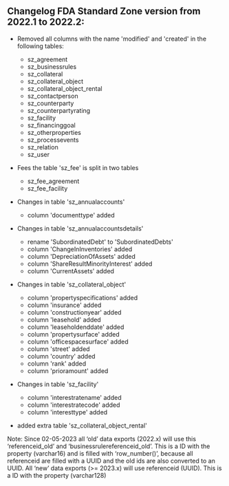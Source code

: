 Changelog FDA Standard Zone version from 2022.1 to 2022.2:
-
* Removed all columns with the name 'modified' and 'created' in the following tables:
  * sz_agreement
  * sz_businessrules
  * sz_collateral
  * sz_collateral_object
  * sz_collateral_object_rental
  * sz_contactperson
  * sz_counterparty
  * sz_counterpartyrating
  * sz_facility
  * sz_financinggoal
  * sz_otherproperties
  * sz_processevents
  * sz_relation
  * sz_user

* Fees the table 'sz_fee' is split in two tables
  * sz_fee_agreement
  * sz_fee_facility

* Changes in table 'sz_annualaccounts'
  * column 'documenttype' added

* Changes in table 'sz_annualaccountsdetails'
  * rename 'SubordinatedDebt' to 'SubordinatedDebts'
  * column 'ChangeInInventories' added
  * column 'DepreciationOfAssets' added
  * column 'ShareResultMinorityInterest' added
  * column 'CurrentAssets' added

* Changes in table 'sz_collateral_object'
  * column 'propertyspecifications' added
  * column 'insurance' added
  * column 'constructionyear' added
  * column 'leasehold' added
  * column 'leaseholdenddate' added
  * column 'propertysurface' added
  * column 'officespacesurface' added
  * column 'street' added
  * column 'country' added
  * column 'rank' added
  * column 'prioramount' added

* Changes in table 'sz_facility'  
  * column 'interestratename' added
  * column 'interestratecode' added
  * column 'interesttype' added
  
* added extra table 'sz_collateral_object_rental'


Note: 
Since 02-05-2023 all ‘old’ data exports (2022.x) will use this ‘referenceid_old’ and   ‘businessrulereferenceid_old’. This is a ID with the property (varchar16) and is filled with ‘row_number()’, because all referenceid are filled with a UUID and the old ids are also converted to an UUID.
All ‘new’ data exports (>= 2023.x) will use referenceid (UUID). This is a ID with the property (varchar128)

	